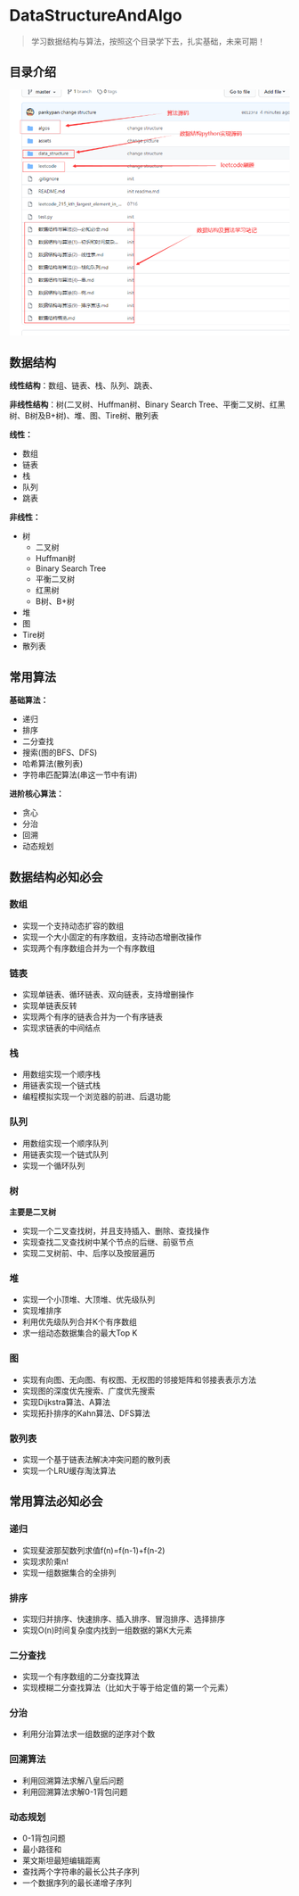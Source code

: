 # DataStructureAndAlgo

> 学习数据结构与算法，按照这个目录学下去，扎实基础，未来可期！
>



## 目录介绍

![QQ截图20200718090448](assets/QQ截图20200718090448.png)



## 数据结构

**线性结构**：数组、链表、栈、队列、跳表、

**非线性结构**：树(二叉树、Huffman树、Binary Search Tree、平衡二叉树、红黑树、B树及B+树)、堆、图、Tire树、散列表

**线性：**

- 数组
- 链表
- 栈
- 队列
- 跳表

**非线性：**

- 树
  - 二叉树
  - Huffman树
  - Binary Search Tree
  - 平衡二叉树
  - 红黑树
  - B树、B+树
- 堆
- 图
- Tire树
- 散列表



## 常用算法

**基础算法：**

- 递归
- 排序
- 二分查找
- 搜索(图的BFS、DFS)
- 哈希算法(散列表)
- 字符串匹配算法(串这一节中有讲)



**进阶核心算法：**

- 贪心
- 分治
- 回溯
- 动态规划



## 数据结构必知必会

### 数组

- 实现一个支持动态扩容的数组
- 实现一个大小固定的有序数组，支持动态增删改操作
- 实现两个有序数组合并为一个有序数组



### 链表

- 实现单链表、循环链表、双向链表，支持增删操作
- 实现单链表反转
- 实现两个有序的链表合并为一个有序链表
- 实现求链表的中间结点



### 栈

- 用数组实现一个顺序栈
- 用链表实现一个链式栈
- 编程模拟实现一个浏览器的前进、后退功能



### 队列

- 用数组实现一个顺序队列
- 用链表实现一个链式队列
- 实现一个循环队列



### 树

**主要是二叉树**

- 实现一个二叉查找树，并且支持插入、删除、查找操作
- 实现查找二叉查找树中某个节点的后继、前驱节点
- 实现二叉树前、中、后序以及按层遍历



### 堆

- 实现一个小顶堆、大顶堆、优先级队列
- 实现堆排序
- 利用优先级队列合并K个有序数组
- 求一组动态数据集合的最大Top K



### 图

- 实现有向图、无向图、有权图、无权图的邻接矩阵和邻接表表示方法
- 实现图的深度优先搜索、广度优先搜索
- 实现Dijkstra算法、A算法
- 实现拓扑排序的Kahn算法、DFS算法



### 散列表

- 实现一个基于链表法解决冲突问题的散列表
- 实现一个LRU缓存淘汰算法





## 常用算法必知必会

### 递归

- 实现斐波那契数列求值f(n)=f(n-1)+f(n-2)
- 实现求阶乘n!
- 实现一组数据集合的全排列



### 排序

- 实现归并排序、快速排序、插入排序、冒泡排序、选择排序
- 实现O(n)时间复杂度内找到一组数据的第K大元素



### 二分查找

- 实现一个有序数组的二分查找算法
- 实现模糊二分查找算法（比如大于等于给定值的第一个元素）



### 分治

- 利用分治算法求一组数据的逆序对个数



### 回溯算法

- 利用回溯算法求解八皇后问题
- 利用回溯算法求解0-1背包问题



### 动态规划

- 0-1背包问题
- 最小路径和
- 莱文斯坦最短编辑距离
- 查找两个字符串的最长公共子序列
- 一个数据序列的最长递增子序列